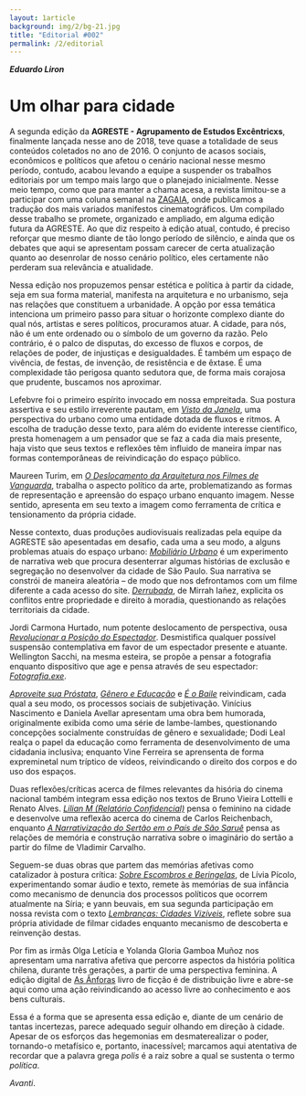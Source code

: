 ```yaml
---
layout: 1article
background: img/2/bg-21.jpg
title: "Editorial #002"
permalink: /2/editorial
---
```


___Eduardo Liron___

# Um olhar para cidade

A segunda edição da __AGRESTE - Agrupamento de Estudos Excêntricxs__, finalmente lançada nesse ano de 2018, teve quase a totalidade de seus conteúdos coletados no ano de 2016. O conjunto de acasos sociais, econômicos e políticos que afetou o cenário nacional nesse mesmo período, contudo, acabou levando a equipe a suspender os trabalhos editoriais por um tempo mais largo que o planejado inicialmente. Nesse meio tempo, como que para manter a chama acesa, a revista limitou-se a participar com uma coluna semanal na [ZAGAIA](http://zagaiaemrevista.com.br/author/agreste/), onde publicamos a tradução dos mais variados manifestos cinematográficos. Um compilado desse trabalho se promete, organizado e ampliado, em alguma edição futura da AGRESTE. Ao que diz respeito à edição atual, contudo, é preciso reforçar que mesmo diante de tão longo período de silêncio, e ainda que os debates que aqui se apresentam possam carecer de certa atualização quanto ao desenrolar de nosso cenário político, eles certamente não perderam sua relevância e atualidade.

Nessa edição nos propuzemos pensar estética e política à partir da cidade, seja em sua forma material, manifesta na arquitetura e no urbanismo, seja nas relações que constituem a urbanidade. A opção por essa temática intenciona um primeiro passo para situar o horizonte complexo diante do qual nós, artistas e seres políticos, procuramos atuar. A cidade, para nós, não é um ente ordenado ou o símbolo de um governo da razão. Pelo contrário, é o palco de disputas, do excesso de fluxos e corpos, de relações de poder, de injustiças e desigualdades. É também um espaço de vivência, de festas, de invenção, de resistência e de êxtase. É uma complexidade tão perigosa quanto sedutora que, de forma mais corajosa que prudente, buscamos nos aproximar.

Lefebvre foi o primeiro espírito invocado em nossa empreitada. Sua postura assertiva e seu estilo irreverente pautam, em [_Visto da Janela_](/2/Visto_da_janela), uma perspectiva do urbano como uma entidade dotada de fluxos e ritmos. A escolha de tradução desse texto, para além do evidente interesse científico, presta homenagem a um pensador que se faz a cada dia mais presente, haja visto que seus textos e reflexões têm influido de maneira ímpar nas formas contemporâneas de reivindicação do espaço público.

Maureen Turim, em [_O Deslocamento da Arquitetura nos Filmes de Vanguarda_](/2/O_deslocamento_da_arquitetura), trabalha o aspecto político da arte, problematizando as formas de representação e apreensão do espaço urbano enquanto imagem. Nesse sentido, apresenta em seu texto a imagem como ferramenta de crítica e tensionamento da própria cidade.

Nesse contexto, duas produções audiovisuais realizadas pela equipe da AGRESTE são apesentadas em desafio, cada uma a seu modo, a alguns problemas atuais do espaço urbano: [_Mobiliário Urbano_](http://moburb.org) é um experimento de narrativa web que procura desenterrar algumas histórias de exclusão e segregação no desenvolver da cidade de São Paulo. Sua narrativa se constrói de maneira aleatória – de modo que nos defrontamos com um filme diferente a cada acesso do site. [_Derrubada_](/2/Derrubada), de Mirrah Iañez, explicita os conflitos entre propriedade e direito à moradia, questionando as relações territoriais da cidade.

Jordi Carmona Hurtado, num potente deslocamento de perspectiva, ousa [_Revolucionar a Posição do Espectador_](/2/Revolucionar). Desmistifica qualquer possível suspensão contemplativa em favor de um espectador presente e atuante. Wellington Sacchi, na mesma esteira, se propõe a pensar a fotografia enquanto dispositivo que age e pensa através de seu espectador: [_Fotografia.exe_](/2/Fotografia_exe).

[_Aproveite sua Próstata_](/2/Prostata), [_Gênero e Educação_](/2/Genero_e_educacao) e [_É o Baile_](/2/E_o_baile) reivindicam, cada qual a seu modo, os processos sociais de subjetivação. Vinícius Nascimento e Daniela Avellar apresentam uma obra bem humorada, originalmente exibida como uma série de lambe-lambes, questionando concepções socialmente construídas de gênero e sexualidade; Dodi Leal realça o papel da educação como ferramenta de desenvolvimento de uma cidadania inclusiva; enquanto Vine Ferreira se aprensenta de forma expreminetal num tríptico de vídeos, reivindicando o direito dos corpos e do uso dos espaços.

Duas reflexões/críticas acerca de filmes relevantes da hisória do cinema nacional também integram essa edição nos textos de Bruno Vieira Lottelli e Renato Alves. [_Lilian M (Relatório Confidencial)_](/2/Lilian_M) pensa o feminino na cidade e desenvolve uma reflexão acerca do cinema de Carlos Reichenbach, enquanto [_A Narrativização do Sertão em o País de São Saruê_](/2/A_narativizacao_do_sertao) pensa as relações de memória e construção narrativa sobre o imaginário do sertão a partir do filme de Vladimir Carvalho.

Seguem-se duas obras que partem das memórias afetivas como catalizador à postura crítica: [_Sobre Escombros e Beringelas_](/2/Sobre_escombros), de Lívia Pícolo, experimentando somar áudio e texto, remete às memórias de sua infância como mecanismo de denuncia dos processos políticos que ocorrem atualmente na Síria; e yann beuvais, em sua segunda participação em nossa revista com o texto [_Lembranças: Cidades Vizíveis_](/2/Lembrancas), reflete sobre sua própria atividade de filmar cidades enquanto mecanismo de descoberta e reinvenção destas.

Por fim as irmãs Olga Letícia e Yolanda Gloria Gamboa Muñoz nos apresentam uma narrativa afetiva que percorre aspectos da história política chilena, durante três gerações, a partir de uma perspectiva feminina. A edição digital de [As Ânforas](/2/As_anforas) livro de ficção é de distribuição livre e abre-se aqui como uma ação reivindicando ao acesso livre ao conhecimento e aos bens culturais.

Essa é a forma que se apresenta essa edição e, diante de um cenário de tantas incertezas, parece adequado seguir olhando em direção à cidade. Apesar de os esforços das hegemonias em desmaterealizar o poder, tornando-o metafísico e, portanto, inacessível; marcamos aqui atentativa de recordar que a palavra grega _polis_ é a raiz sobre a qual se sustenta o termo _política_.

_Avanti_.
